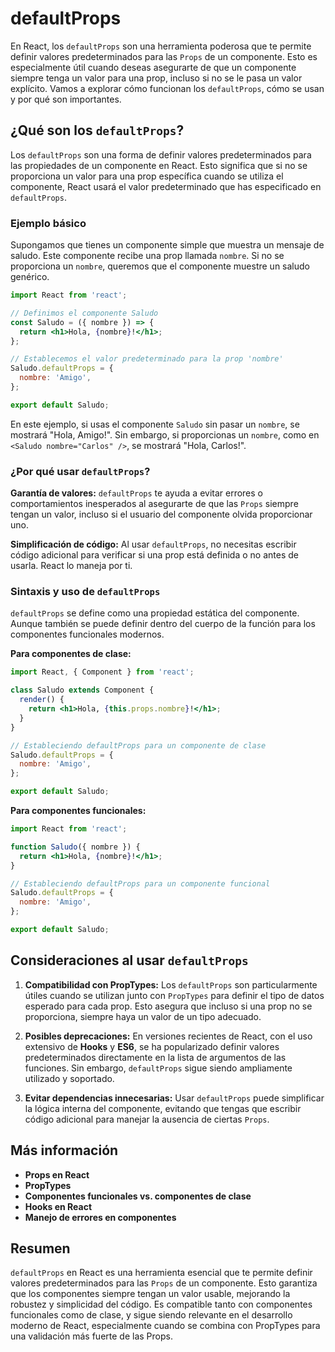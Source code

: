 # defaultProps

En React, los `defaultProps` son una herramienta poderosa que te permite definir valores predeterminados para las `Props` de un componente. Esto es especialmente útil cuando deseas asegurarte de que un componente siempre tenga un valor para una prop, incluso si no se le pasa un valor explícito. Vamos a explorar cómo funcionan los `defaultProps`, cómo se usan y por qué son importantes.

## ¿Qué son los `defaultProps`?

Los `defaultProps` son una forma de definir valores predeterminados para las propiedades de un componente en React. Esto significa que si no se proporciona un valor para una prop específica cuando se utiliza el componente, React usará el valor predeterminado que has especificado en `defaultProps`.

### Ejemplo básico

Supongamos que tienes un componente simple que muestra un mensaje de saludo. Este componente recibe una prop llamada `nombre`. Si no se proporciona un `nombre`, queremos que el componente muestre un saludo genérico.

```jsx
import React from 'react';

// Definimos el componente Saludo
const Saludo = ({ nombre }) => {
  return <h1>Hola, {nombre}!</h1>;
};

// Establecemos el valor predeterminado para la prop 'nombre'
Saludo.defaultProps = {
  nombre: 'Amigo',
};

export default Saludo;
```

En este ejemplo, si usas el componente `Saludo` sin pasar un `nombre`, se mostrará "Hola, Amigo!". Sin embargo, si proporcionas un `nombre`, como en `<Saludo nombre="Carlos" />`, se mostrará "Hola, Carlos!".

### ¿Por qué usar `defaultProps`?

**Garantía de valores:** `defaultProps` te ayuda a evitar errores o comportamientos inesperados al asegurarte de que las `Props` siempre tengan un valor, incluso si el usuario del componente olvida proporcionar uno.

**Simplificación de código:** Al usar `defaultProps`, no necesitas escribir código adicional para verificar si una prop está definida o no antes de usarla. React lo maneja por ti.

### Sintaxis y uso de `defaultProps`

`defaultProps` se define como una propiedad estática del componente. Aunque también se puede definir dentro del cuerpo de la función para los componentes funcionales modernos.

**Para componentes de clase:**

```jsx
import React, { Component } from 'react';

class Saludo extends Component {
  render() {
    return <h1>Hola, {this.props.nombre}!</h1>;
  }
}

// Estableciendo defaultProps para un componente de clase
Saludo.defaultProps = {
  nombre: 'Amigo',
};

export default Saludo;
```

**Para componentes funcionales:**

```jsx
import React from 'react';

function Saludo({ nombre }) {
  return <h1>Hola, {nombre}!</h1>;
}

// Estableciendo defaultProps para un componente funcional
Saludo.defaultProps = {
  nombre: 'Amigo',
};

export default Saludo;
```

## Consideraciones al usar `defaultProps`

1. **Compatibilidad con PropTypes:** Los `defaultProps` son particularmente útiles cuando se utilizan junto con `PropTypes` para definir el tipo de datos esperado para cada prop. Esto asegura que incluso si una prop no se proporciona, siempre haya un valor de un tipo adecuado.

2. **Posibles deprecaciones:** En versiones recientes de React, con el uso extensivo de **Hooks** y **ES6**, se ha popularizado definir valores predeterminados directamente en la lista de argumentos de las funciones. Sin embargo, `defaultProps` sigue siendo ampliamente utilizado y soportado.

3. **Evitar dependencias innecesarias:** Usar `defaultProps` puede simplificar la lógica interna del componente, evitando que tengas que escribir código adicional para manejar la ausencia de ciertas `Props`.

## Más información

- **Props en React**
- **PropTypes**
- **Componentes funcionales vs. componentes de clase**
- **Hooks en React**
- **Manejo de errores en componentes**

## Resumen

`defaultProps` en React es una herramienta esencial que te permite definir valores predeterminados para las `Props` de un componente. Esto garantiza que los componentes siempre tengan un valor usable, mejorando la robustez y simplicidad del código. Es compatible tanto con componentes funcionales como de clase, y sigue siendo relevante en el desarrollo moderno de React, especialmente cuando se combina con PropTypes para una validación más fuerte de las Props.